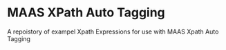 # MAAS XPath Auto Tagging
A repoistory of exampel Xpath Expressions for use with MAAS Xpath Auto Tagging


